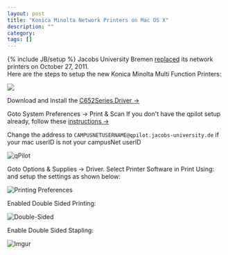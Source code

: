 ```yaml
---
layout: post
title: "Konica Minolta Network Printers on Mac OS X"
description: ""
category: 
tags: []
---
```

{% include JB/setup %}
Jacobs University Bremen [replaced](https://teamwork.jacobs-university.de:8443/confluence/display/ircit/2011/10/24/Replacement+of+network+printers) its network printers on October 27, 2011.  
Here are the steps to setup the new Konica Minolta Multi Function Printers:   

![](http://www.konicaminolta.com.au/library/bizhub_652_enlarge_a.jpg)


Download and Install the [C652Series Driver &rarr;](http://onyxftp.mykonicaminolta.com/DownloadFile/Download.ashx?fileid=23423&productid=1190)

Goto System Preferences → Print & Scan
If you don't have the qpilot setup already, follow these [instructions &rarr;](https://teamwork.jacobs-university.de:8443/confluence/display/ircit/How+to+configure+Jacobs+network+printing+on+Mac)

Change the address to `CAMPUSNETUSERNAME@qpilot.jacobs-university.de` if your mac userID is not your campusNet userID


![qPilot](http://i.imgur.com/5hURi.png)

Goto Options & Supplies → Driver. 
Select Printer Software in Print Using: and setup the settings as shown below:

![Printing Preferences](http://i.imgur.com/o43x5.png)

Enabled Double Sided Printing:

![Double-Sided](http://i.imgur.com/66mSQ.png)

Enable Double Sided Stapling:

![Imgur](http://i.imgur.com/jJq3W.png)